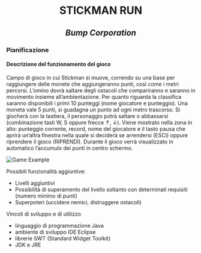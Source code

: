 
<div align="center">
  <h1> STICKMAN RUN </h1>
<h2> <i>Bump Corporation</i> </h2>
</div>

### Pianificazione
#### Descrizione del funzionamento del gioco
Campo di gioco in cui Stickman si muove, correndo su una base per raggiungere delle monete che aggiungeranno punti, così come i metri percorsi. L’omino dovrà saltare degli ostacoli che compariranno e saranno in movimento insieme all’ambientazione.
Per quanto riguarda la classifica saranno disponibili i primi 10 punteggi (nome giocatore e punteggio).
Una moneta vale 5 punti, si guadagna un punto ad ogni metro trascorso. 
Si giocherà con la tastiera, il personaggio potrà saltare o abbassarsi (combinazione tasti W, S oppure frecce ↑, ↓). 
Viene mostrato nella zona in alto: punteggio corrente, record, nome del giocatore e il tasto pausa che aprirà un’altra finestra nella quale si deciderà se arrendersi (ESCI) oppure riprendere il gioco (RIPRENDI). Durante il gioco verrà visualizzato in automatico l’accumulo dei punti in centro schermo.

![Game Example](http://url/to/img.png)

Possibili funzionalità aggiuntive:
* Livelli aggiuntivi
* Possibilità di superamento del livello soltanto con determinati requisiti (numero minimo di punti)
* Superpoteri (uccidere nemici, distruggere ostacoli)


Vincoli di sviluppo e di utilizzo
* linguaggio di programmazione Java
* ambiente di sviluppo IDE Eclipse
* librerie SWT (Standard Widget Toolkit)
* JDK e JRE 

